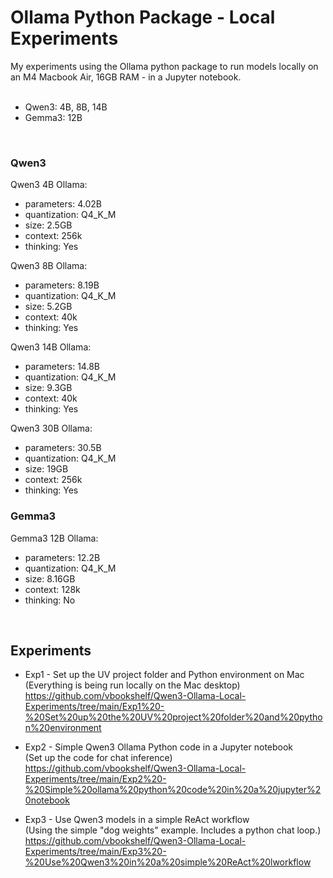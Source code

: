 # Ollama Python Package - Local Experiments
My experiments using the Ollama python package to run models locally on an M4 Macbook Air, 16GB RAM - in a Jupyter notebook.
<br>
<br>
- Qwen3: 4B, 8B, 14B<br>
- Gemma3: 12B
<br>

### Qwen3

Qwen3 4B Ollama:
- parameters: 4.02B
- quantization: Q4_K_M
- size: 2.5GB
- context: 256k
- thinking: Yes

Qwen3 8B Ollama:
- parameters: 8.19B
- quantization: Q4_K_M
- size: 5.2GB
- context: 40k
- thinking: Yes


Qwen3 14B Ollama:
- parameters: 14.8B
- quantization: Q4_K_M
- size: 9.3GB
- context: 40k
- thinking: Yes

Qwen3 30B Ollama:
- parameters: 30.5B
- quantization: Q4_K_M
- size: 19GB
- context: 256k
- thinking: Yes

### Gemma3

Gemma3 12B Ollama:
- parameters: 12.2B
- quantization: Q4_K_M
- size: 8.16GB
- context: 128k
- thinking: No
<br>

## Experiments

- Exp1 - Set up the UV project folder and Python environment on Mac<br>
(Everything is being run locally on the Mac desktop)<br>
https://github.com/vbookshelf/Qwen3-Ollama-Local-Experiments/tree/main/Exp1%20-%20Set%20up%20the%20UV%20project%20folder%20and%20python%20environment

- Exp2 - Simple Qwen3 Ollama Python code in a Jupyter notebook<br>
(Set up the code for chat inference)<br>
https://github.com/vbookshelf/Qwen3-Ollama-Local-Experiments/tree/main/Exp2%20-%20Simple%20ollama%20python%20code%20in%20a%20jupyter%20notebook

- Exp3 - Use Qwen3 models in a simple ReAct workflow<br>
(Using the simple "dog weights" example. Includes a python chat loop.)<br>
https://github.com/vbookshelf/Qwen3-Ollama-Local-Experiments/tree/main/Exp3%20-%20Use%20Qwen3%20in%20a%20simple%20ReAct%20lworkflow
